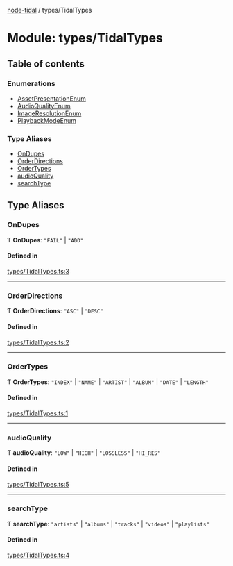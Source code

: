 [node-tidal](../README.md) / types/TidalTypes

# Module: types/TidalTypes

## Table of contents

### Enumerations

- [AssetPresentationEnum](../enums/types_TidalTypes.AssetPresentationEnum.md)
- [AudioQualityEnum](../enums/types_TidalTypes.AudioQualityEnum.md)
- [ImageResolutionEnum](../enums/types_TidalTypes.ImageResolutionEnum.md)
- [PlaybackModeEnum](../enums/types_TidalTypes.PlaybackModeEnum.md)

### Type Aliases

- [OnDupes](types_TidalTypes.md#ondupes)
- [OrderDirections](types_TidalTypes.md#orderdirections)
- [OrderTypes](types_TidalTypes.md#ordertypes)
- [audioQuality](types_TidalTypes.md#audioquality)
- [searchType](types_TidalTypes.md#searchtype)

## Type Aliases

### OnDupes

Ƭ **OnDupes**: ``"FAIL"`` \| ``"ADD"``

#### Defined in

[types/TidalTypes.ts:3](https://github.com/Mawco/node-tidal/blob/c586890/src/types/TidalTypes.ts#L3)

___

### OrderDirections

Ƭ **OrderDirections**: ``"ASC"`` \| ``"DESC"``

#### Defined in

[types/TidalTypes.ts:2](https://github.com/Mawco/node-tidal/blob/c586890/src/types/TidalTypes.ts#L2)

___

### OrderTypes

Ƭ **OrderTypes**: ``"INDEX"`` \| ``"NAME"`` \| ``"ARTIST"`` \| ``"ALBUM"`` \| ``"DATE"`` \| ``"LENGTH"``

#### Defined in

[types/TidalTypes.ts:1](https://github.com/Mawco/node-tidal/blob/c586890/src/types/TidalTypes.ts#L1)

___

### audioQuality

Ƭ **audioQuality**: ``"LOW"`` \| ``"HIGH"`` \| ``"LOSSLESS"`` \| ``"HI_RES"``

#### Defined in

[types/TidalTypes.ts:5](https://github.com/Mawco/node-tidal/blob/c586890/src/types/TidalTypes.ts#L5)

___

### searchType

Ƭ **searchType**: ``"artists"`` \| ``"albums"`` \| ``"tracks"`` \| ``"videos"`` \| ``"playlists"``

#### Defined in

[types/TidalTypes.ts:4](https://github.com/Mawco/node-tidal/blob/c586890/src/types/TidalTypes.ts#L4)

